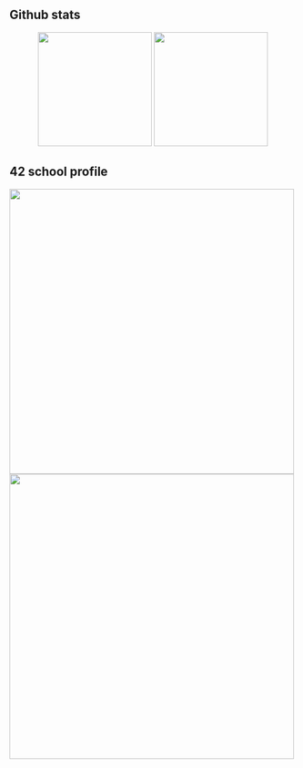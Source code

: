## Github stats

<p align="center">
  <img src="https://github-readme-stats.vercel.app/api?username=swotex&show_icons=true&count_private=true&cache=10&show=reviews&theme=onedark" height="200"/>
  <img src="https://github-readme-stats.vercel.app/api/top-langs/?username=swotex&layout=compact&theme=onedark" height="200"/>
</p>

## 42 school profile
<img src="https://badge.mediaplus.ma/honeytones/njegat?1337Badge=off&UM6P=off" width="500"/>
<img src="https://github-readme-stats.vercel.app/api/pin/?username=swotex&repo=42cursus&theme=gruvbox" width="500"/>


<!--
**swotex/swotex** is a ✨ _special_ ✨ repository because its `README.md` (this file) appears on your GitHub profile.

Here are some ideas to get you started:

- 🔭 I’m currently working on ...
- 🌱 I’m currently learning ...
- 👯 I’m looking to collaborate on ...
- 🤔 I’m looking for help with ...
- 💬 Ask me about ...
- 📫 How to reach me: ...
- 😄 Pronouns: ...
- ⚡ Fun fact: ...
-->
